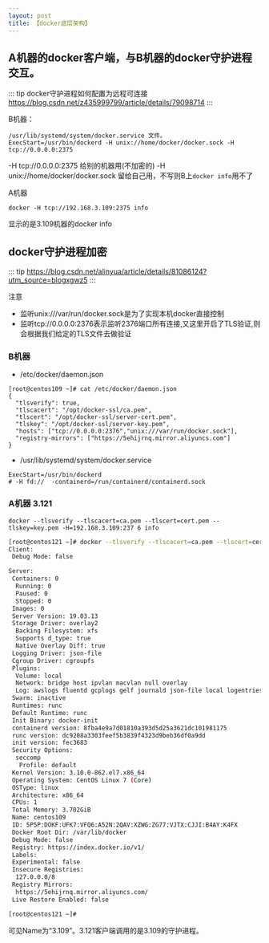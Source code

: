 ```yaml
---
layout: post
title: 【docker底层架构】
---
```


## A机器的docker客户端，与B机器的docker守护进程交互。
::: tip docker守护进程如何配置为远程可连接
https://blog.csdn.net/z435999799/article/details/79098714
:::

B机器：
```
/usr/lib/systemd/system/docker.service 文件。
ExecStart=/usr/bin/dockerd -H unix://home/docker/docker.sock -H tcp://0.0.0.0:2375
```
-H tcp://0.0.0.0:2375 给别的机器用(不加密的)
-H unix://home/docker/docker.sock 留给自己用，不写则B上`docker info`用不了

A机器
```
docker -H tcp://192.168.3.109:2375 info
```
显示的是3.109机器的docker info


## docker守护进程加密
::: tip
https://blog.csdn.net/alinyua/article/details/81086124?utm_source=blogxgwz5
:::

注意
- 监听unix:///var/run/docker.sock是为了实现本机docker直接控制
- 监听tcp://0.0.0.0:2376表示监听2376端口所有连接,又这里开启了TLS验证,则会根据我们给定的TLS文件去做验证

### B机器
- /etc/docker/daemon.json
```
[root@centos109 ~]# cat /etc/docker/daemon.json
{
  "tlsverify": true,
  "tlscacert": "/opt/docker-ssl/ca.pem",
  "tlscert": "/opt/docker-ssl/server-cert.pem",
  "tlskey": "/opt/docker-ssl/server-key.pem",
  "hosts": ["tcp://0.0.0.0:2376","unix:///var/run/docker.sock"],
  "registry-mirrors": ["https://5ehijrnq.mirror.aliyuncs.com"]
}
```
- /usr/lib/systemd/system/docker.service
```
ExecStart=/usr/bin/dockerd
# -H fd://  -containerd=/run/containerd/containerd.sock
```

### A机器 3.121
```
docker --tlsverify --tlscacert=ca.pem --tlscert=cert.pem --tlskey=key.pem -H=192.168.3.109:237 6 info
```
```bash {38}
[root@centos121 ~]# docker --tlsverify --tlscacert=ca.pem --tlscert=cert.pem --tlskey=key.pem -H=192.168.3.109:2376 info
Client:
 Debug Mode: false

Server:
 Containers: 0
  Running: 0
  Paused: 0
  Stopped: 0
 Images: 0
 Server Version: 19.03.13
 Storage Driver: overlay2
  Backing Filesystem: xfs
  Supports d_type: true
  Native Overlay Diff: true
 Logging Driver: json-file
 Cgroup Driver: cgroupfs
 Plugins:
  Volume: local
  Network: bridge host ipvlan macvlan null overlay
  Log: awslogs fluentd gcplogs gelf journald json-file local logentries splunk syslog
 Swarm: inactive
 Runtimes: runc
 Default Runtime: runc
 Init Binary: docker-init
 containerd version: 8fba4e9a7d01810a393d5d25a3621dc101981175
 runc version: dc9208a3303feef5b3839f4323d9beb36df0a9dd
 init version: fec3683
 Security Options:
  seccomp
   Profile: default
 Kernel Version: 3.10.0-862.el7.x86_64
 Operating System: CentOS Linux 7 (Core)
 OSType: linux
 Architecture: x86_64
 CPUs: 1
 Total Memory: 3.702GiB
 Name: centos109
 ID: 5P5P:DOKF:UFK7:VFQ6:A52N:2QAV:XZWG:ZG77:VJTX:CJJI:B4AY:K4FX
 Docker Root Dir: /var/lib/docker
 Debug Mode: false
 Registry: https://index.docker.io/v1/
 Labels:
 Experimental: false
 Insecure Registries:
  127.0.0.0/8
 Registry Mirrors:
  https://5ehijrnq.mirror.aliyuncs.com/
 Live Restore Enabled: false

[root@centos121 ~]#
```
可见Name为“3.109”。3.121客户端调用的是3.109的守护进程。

